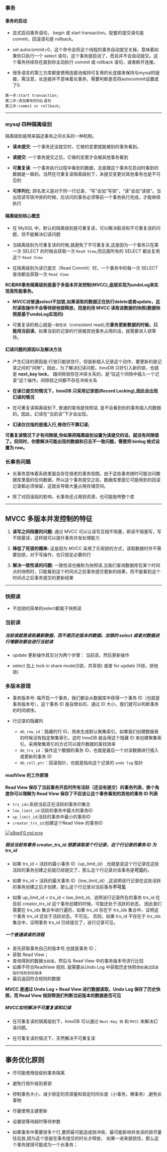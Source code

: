 ### 事务

#### 事务的启动

- 显式启动事务语句， begin 或 start transaction。配套的提交语句是 commit，回滚语句是 rollback。

- set autocommit=0，这个命令会将这个线程的事务自动提交关掉。意味着如果你只执行一个 select 语句，这个事务就启动了，而且并不会自动提交。这个事务持续存在直到你主动执行 commit 或 rollback
  语句，或者断开连接。

- 很多语言的第三方库都是使用连接池维持可复用的长连接来保持与mysql的链接，需注意，长连接并不意味着长事务，需要判断是否将autocommit设置成了0.

```
第一步:start transaction;
第二步:添加事务的SQL语句
第三步:commit or rollback;
```
----
### mysql 四种隔离级别

隔离级别是用来描述事务之间关系的一种机制。

- **读未提交**: 一个事务还没提交时，它做的变更就能被别的事务看到。

- **读提交**: 一个事务提交之后，它做的变更才会被其他事务看到

- **可重复读**: 一个事务执行过程中看到的数据，总是跟这个事务在启动时看到的数据是一致的。当然在可重复读隔离级别下，未提交变更对其他事务也是不可见的

- **可序列化**: 顾名思义是对于同一行记录，“写”会加“写锁”，“读”会加“读锁”。当出现读写锁冲突的时候，后访问的事务必须等前一个事务执行完成，才能继续执行

#### 隔离级别核心概念

- 在 MySQL 中，默认的隔离级别是可重复读，可以解决脏读和不可重复读的问题，但不能解决幻读问题

- 当隔离级别为可重复读的时候,就避免了不可重复读,这是因为一个事务只在第一次 SELECT 的时候会获取一次 `Read View`,而后面所有的 SELECT 都会复用这个 `Read View`

- 在隔离级别为读已提交（Read Commit）时，一个事务中的每一次 SELECT 查询都会获取一次 `Read View`

 **RC和RR事务隔离级别是基于多版本并发控制(MVCC),底层实现为undoLog来实现高性能事务。**

- **MVCC对普通select不加锁,如果读取的数据正在执行delete或者update，这时读取操作不会等待排他锁释放，而是利用 MVCC 读取该数据的快照(数据快照是基于undoLog实现的)**

- 可重复读的核心就是`一致性读`（consistent read);而**事务更新数据的时候，只能用当前读**。如果当前的记录的行锁被其他事务占用的话，就需要进入锁等待。

#### 幻读问题的原因以及解决方法

- 产生幻读的原因是:行锁只能锁住行，但是新插入记录这个动作，要更新的是记录之间的“间隙”。因此，为了解决幻读问题，InnoDB 只好引入新的锁，也就是 **next_key lock**。
  跟间隙锁存在冲突关系的，是“往这个间隙中插入一个记录”这个操作。间隙锁之间都不存在冲突关系

- **在读已提交的情况下，InnoDB 只采用记录锁(Record Locking),因此会出现幻读的情况**

- 在可重复读隔离级别下, 普通的查询是快照读, 是不会看到别的事务插入的数据的。因此，幻读在“当前读”下才会出现。

- **幻读仅仅指的是插入行,修改行不算幻读;**

**可重复读情况下才有间隙锁,你如果把隔离级别设置为读提交的话，就没有间隙锁了。但同时，你要解决可能出现的数据和日志不一致问题，需要把 binlog 格式设置为 row。**

### 长事务问题

- 长事务意味着系统里面会存在很老的事务视图。由于这些事务随时可能访问数据库里面的任何数据，所以这个事务提交之前，数据库里面它可能用到的回滚记录都必须保留，这就会导致大量占用存储空间。

- 除了对回滚段的影响，长事务还占用锁资源，也可能拖垮整个库

----

## MVCC 多版本并发控制的特征

1. **读写之间阻塞的问题:** 通过 MVCC 可以让读写互相不阻塞，即读不阻塞写，写不阻塞读，这样就可以提升事务并发处理能力

2. **降低了死锁的概率:** 这是因为 MVCC 采用了乐观锁的方式，读取数据时并不需要加锁，对于写操作，也只锁定必要的行

3. **解决一致性读的问题:** 一致性读也被称为快照读,当我们查询数据库在某个时间点的快照时，只能看到这个时间点之前事务提交更新的结果，而不能看到这个时间点之后事务提交的更新结果

----
### 快照读

- 不加锁的简单的select都属于快照读

### 当前读

##### 当前读就是读取最新数据，而不是历史版本的数据。加锁的 select 或者对数据进行增删改都会进行当前读

- update 更新操作其实分为两个步骤： 当前读，然后更新操作

- select 加上 lock in share mode(S锁，共享锁) 或者 for update (X锁，排他锁)

### 多版本原理

- 事务版本号: 每开启一个事务，我们都会从数据库中获得一个事务 ID（也就是事务版本号），这个事务 ID 是自增长的，通过 ID 大小，我们就可以判断事务的时间顺序。

- 行记录的隐藏列
  - `db_row_id`：隐藏的行 ID，用来生成默认聚集索引。如果我们创建数据表的时候没有指定聚集索引，这时 InnoDB 就会用这个隐藏 ID 来创建聚集索引。采用聚集索引的方式可以提升数据的查找效率
  - `db_trx_id`：操作这个数据的事务 ID，也就是最后一个对该数据进行插入或更新的事务 ID
  - `db_roll_ptr`：回滚指针，也就是指向这个记录的 `undo log` 指针

#### readView 的工作原理
**Read View 保存了当前事务开启时所有活跃（还没有提交）的事务列表，换个角度你可以理解为 Read View 保存了不应该让这个事务看到的其他的事务 ID 列表**

- `trx_ids`:系统当前正在活跃的事务ID集合
- `low_limit_id`:活跃的事务中最大的事务ID
- `up_limit_id`:活跃的事务中最小的事务ID
- `creator_trx_id`:创建这个Read View 的事务ID

[![sBqpF0.md.png](https://z3.ax1x.com/2021/01/16/sBqpF0.md.png)](https://imgtu.com/i/sBqpF0)

##### 假设当前有事务 creator_trx_id 想要读取某个行记录，这个行记录的事务 ID 为 trx_id

- 如果 trx_id < 活跃的最小事务 ID（up_limit_id）,也就是说这个行记录在这些活跃的事务创建之前就已经提交了，那么这个行记录对该事务是**可见**的。

- 如果 trx_id > 活跃的最大事务 ID（low_limit_id）,这说明该行记录在这些活跃的事务创建之后才创建，那么这个行记录对当前事务**不可见**

- 如果 up_limit_id < trx_id < low_limit_id，说明该行记录所在的事务 trx_id 在目前 creator_trx_id 这个事务创建的时候，可能还处于活跃的状态， 因此我们需要在 trx_ids
  集合中进行遍历，如果 trx_id 存在于 trx_ids 集合中，证明这个事务 trx_id 还处于活跃状态，不可见。 否则，如果 trx_id 不存在于 trx_ids 集合中，证明事务 trx_id 已经提交了，该行记录可见。

##### 一个普通读读的流程

- 首先获取事务自己的版本号,也就是事务 ID；
- 获取 Read View；
- 查询得到的数据`当前值`，然后与 Read View 中的事务版本号进行比较
- 如果不符合ReadView 规则. 就需要从Undo Log 中获取历史快照`想前通过回滚指针找到目标版本`
- 最后返回符合规则的数据

**MVCC 是通过 Undo Log + Read View 进行数据读取，Undo Log 保存了历史快照，而 Read View 规则帮我们判断当前版本的数据是否可见**

##### MVCC如何解决不可重复读和幻读

- 在可重复读的隔离级别下，InnoDB 可以通过 `Next-Key 锁` 和 `MVCC` 来解决幻读问题。

- 在可重复读的情况下，天然解决不可重复读


---
## 事务优化原则

- 尽可能使用低级别事务隔离

- 避免行锁升级到表锁

- 控制事务大小，减少锁定的资源量和锁定时间长度（小事务，懒事务）,避免长事物

- 尽量使用主键更新

- 设置锁等待超时等待参数

- 如果事务中需要锁多个行,要把最可能造成锁冲突、最可能影响并发读的锁尽量往后放,因为这个锁是在事务提交的时长才释放， 如果一进来就锁住，那么这个事务就很可能成为一个长事务；